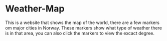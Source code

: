 # Weather-Map
This is a website that shows the map of the world, there are a few markers om major cities in Norway. These markers show what type of weather there is in that area,
you can also click the markers to view the excact degree.
